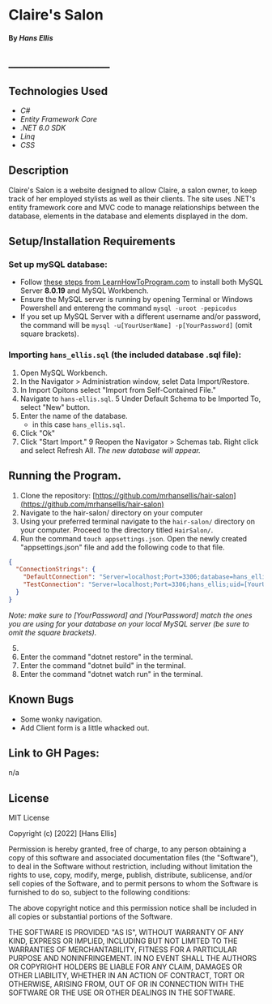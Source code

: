 # Claire's Salon

#### By _**Hans Ellis**_

## \____________________

## Technologies Used

- _C#_
- _Entity Framework Core_
- _.NET 6.0 SDK_
- _Linq_
- _CSS_

## Description

Claire's Salon is a website designed to allow Claire, a salon owner, to keep track of her employed stylists as well as their clients. The site uses .NET's entity framework core and MVC code to manage relationships between the database, elements in the database and elements displayed in the dom.

## Setup/Installation Requirements

### Set up mySQL database:
- Follow [these steps from LearnHowToProgram.com](https://www.learnhowtoprogram.com/c-and-net/getting-started-with-c/installing-and-configuring-mysql) to install both MySQL Server **8.0.19** and MySQL Workbench.
- Ensure the MySQL server is running by opening Terminal or Windows Powershell and entereng the command ```mysql -uroot -pepicodus```
- If you set up MySQL Server with a different username and/or password, the command will be ```mysql -u[YourUserName] -p[YourPassword]``` (omit square brackets).

### Importing ```hans_ellis.sql``` (the included database .sql file):

1. Open MySQL Workbench.
2. In the Navigator > Administration window, selet Data Import/Restore.
3. In Import Opitons select "Import from Self-Contained File."
4. Navigate to ```hans-ellis.sql```.
5 Under Default Schema to be Imported To, select "New" button.
6. Enter the name of the database.
    - in this case ```hans_ellis.sql```.
7. Click "Ok"
8. Click "Start Import."
9 Reopen the Navigator > Schemas tab. Right click and select Refresh All. _The new database will appear._

## Running the Program.

1. Clone the repository: [https://github.com/mrhansellis/hair-salon](https://github.com/mrhansellis/hair-salon)
2. Navigate to the hair-salon/ directory on your computer
3. Using your preferred terminal navigate to the ```hair-salon/``` directory on your computer. Proceed to the directory titled ```HairSalon/```.
4. Run the command ```touch appsettings.json```. Open the newly created "appsettings.json" file and add the following code to that file.

```json
{
  "ConnectionStrings": {
    "DefaultConnection": "Server=localhost;Port=3306;database=hans_ellis;uid=[YourUserName];pwd=[YourPassword];",
    "TestConnection": "Server=localhost;Port=3306;hans_ellis;uid=[YourUserName];[YourPassword];"
  }
}
```
_Note: make sure to [YourPassword] and [YourPassword] match the ones you are using for your database on your local MySQL server (be sure to omit the square brackets)._

5. 
6. Enter the command "dotnet restore" in the terminal.
7. Enter the command "dotnet build" in the terminal.
8. Enter the command "dotnet watch run" in the terminal.


## Known Bugs

- Some wonky navigation.
- Add Client form is a little whacked out.

## Link to GH Pages:

n/a

## License

MIT License

Copyright (c) [2022] [Hans Ellis]

Permission is hereby granted, free of charge, to any person obtaining a copy
of this software and associated documentation files (the "Software"), to deal
in the Software without restriction, including without limitation the rights
to use, copy, modify, merge, publish, distribute, sublicense, and/or sell
copies of the Software, and to permit persons to whom the Software is
furnished to do so, subject to the following conditions:

The above copyright notice and this permission notice shall be included in all
copies or substantial portions of the Software.

THE SOFTWARE IS PROVIDED "AS IS", WITHOUT WARRANTY OF ANY KIND, EXPRESS OR
IMPLIED, INCLUDING BUT NOT LIMITED TO THE WARRANTIES OF MERCHANTABILITY,
FITNESS FOR A PARTICULAR PURPOSE AND NONINFRINGEMENT. IN NO EVENT SHALL THE
AUTHORS OR COPYRIGHT HOLDERS BE LIABLE FOR ANY CLAIM, DAMAGES OR OTHER
LIABILITY, WHETHER IN AN ACTION OF CONTRACT, TORT OR OTHERWISE, ARISING FROM,
OUT OF OR IN CONNECTION WITH THE SOFTWARE OR THE USE OR OTHER DEALINGS IN THE
SOFTWARE.